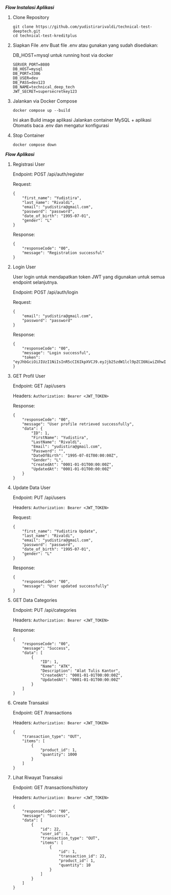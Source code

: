 ***Flow Instalasi Aplikasi***
1. Clone Repository

   ```
   git clone https://github.com/yudistirarivaldi/technical-test-deeptech.git
   cd technical-test-kreditplus
   ```

2. Siapkan File .env
   Buat file .env atau gunakan yang sudah disediakan:
   
   DB_HOST=mysql untuk running host via docker

   ```
   SERVER_PORT=8080
   DB_HOST=mysql 
   DB_PORT=3306
   DB_USER=dev
   DB_PASS=dev123
   DB_NAME=technical_deep_tech
   JWT_SECRET=supersecretkey123
   ```

3. Jalankan via Docker Compose
   ```
   docker compose up --build
   ```
   Ini akan Build image aplikasi Jalankan container MySQL + aplikasi Otomatis baca .env dan mengatur konfigurasi

4. Stop Container
   ```
   docker compose down
   ```


***Flow Aplikasi***
1. Registrasi User
   
   Endpoint: POST /api/auth/register

   Request:
   ```
   {
       "first_name": "Yudistira",
       "last_name": "Rivaldi",
       "email": "yudistira@gmail.com",
       "password": "password",
       "date_of_birth": "1995-07-01",
       "gender": "L"
   }
   ```
   Response:
   ```
   {
       "responseCode": "00",
       "message": "Registration successful"
   }
   ```
 
3. Login User
   
   User login untuk mendapatkan token JWT yang digunakan untuk semua endpoint selanjutnya.

   Endpoint: POST /api/auth/login
   
   Request: 
   ```
   {
       "email": "yudistira@gmail.com",
       "password": "password"
   }
   ```
   
   Response:
   ```
   {
       "responseCode": "00",
       "message": "Login successful",
       "token": "eyJhbGciOiJIUzI1NiIsInR5cCI6IkpXVCJ9.eyJjb25zdW1lcl9pZCI6NiwiZXhwIjoxNzUwMzMyMTE0fQ.T2kVE3uPL6TK6jQk7TuLSRnyFSg_pnnDBn9JEWDD31U"
   }
   ```

5. GET Profil User
   
   Endpoint: GET /api/users

   Headers:
   ```Authorization: Bearer <JWT_TOKEN>```
   
   Response:
   ```
   {
       "responseCode": "00",
       "message": "User profile retrieved successfully",
       "data": {
           "ID": 1,
           "FirstName": "Yudistira",
           "LastName": "Rivaldi",
           "Email": "yudistira@gmail.com",
           "Password": "",
           "DateOfBirth": "1995-07-01T00:00:00Z",
           "Gender": "L",
           "CreatedAt": "0001-01-01T00:00:00Z",
           "UpdatedAt": "0001-01-01T00:00:00Z"
       }
   }
   ```

7. Update Data User
   
   Endpoint: PUT /api/users

   Headers:
   ```Authorization: Bearer <JWT_TOKEN>```

   Request:
   ```
   {
       "first_name": "Yudistira Update",
       "last_name": "Rivaldi",
       "email": "yudistira@gmail.com",
       "password": "password",
       "date_of_birth": "1995-07-01",
       "gender": "L"
   }
   ```

   Response:
   ```
   {
       "responseCode": "00",
       "message": "User updated successfully"
   }
   ```

7. GET Data Categories
   
   Endpoint: PUT /api/categories

   Headers:
   ```Authorization: Bearer <JWT_TOKEN>```

   Response:
   ```
   {
       "responseCode": "00",
       "message": "Success",
       "data": [
           {
               "ID": 1,
               "Name": "ATK",
               "Description": "Alat Tulis Kantor",
               "CreatedAt": "0001-01-01T00:00:00Z",
               "UpdatedAt": "0001-01-01T00:00:00Z"
           }
       ]
   }
   ```
6. Create Transaksi
   
   Endpoint: GET /transactions

   Headers:
   ```Authorization: Bearer <JWT_TOKEN>```

   ```
   {
       "transaction_type": "OUT",
       "items": [
           {
               "product_id": 1,
               "quantity": 1000
           }
       ]
   }
   ```

6. Lihat Riwayat Transaksi
   
   Endpoint: GET /transactions/history

   Headers:
   ```Authorization: Bearer <JWT_TOKEN>```

   ```
   {
       "responseCode": "00",
       "message": "Success",
       "data": [
           {
               "id": 22,
               "user_id": 1,
               "transaction_type": "OUT",
               "items": [
                   {
                       "id": 1,
                       "transaction_id": 22,
                       "product_id": 1,
                       "quantity": 10
                   }
               ]
           }
       ]
   }
   ```

